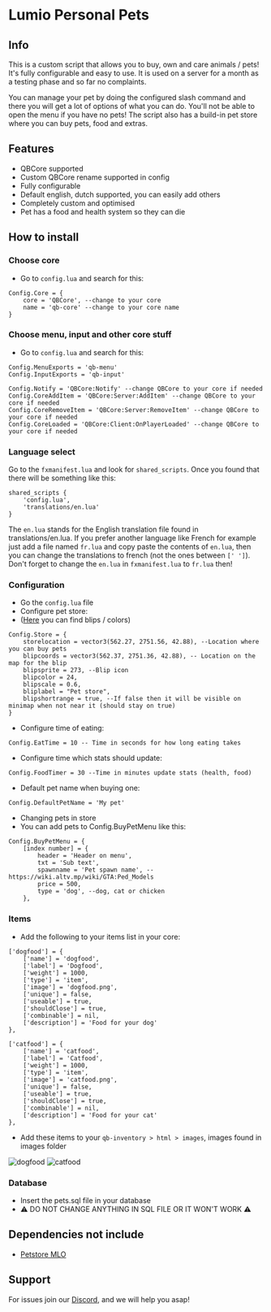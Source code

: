 # Lumio Personal Pets
## Info
This is a custom script that allows you to buy, own and care animals / pets! It's fully configurable and easy to use. It is used on a server for a month as a testing phase and so far no complaints.

You can manage your pet by doing the configured slash command and there you will get a lot of options of what you can do. You'll not be able to open the menu if you have no pets! The script also has a build-in pet store where you can buy pets, food and extras.

## Features
- QBCore supported
- Custom QBCore rename supported in config
- Fully configurable
- Default english, dutch supported, you can easily add others
- Completely custom and optimised
- Pet has a food and health system so they can die

## How to install
### **Choose core**
- Go to `config.lua` and search for this:
```
Config.Core = {
    core = 'QBCore', --change to your core
    name = 'qb-core' --change to your core name
}
```

### **Choose menu, input and other core stuff**
- Go to `config.lua` and search for this:
```
Config.MenuExports = 'qb-menu'
Config.InputExports = 'qb-input'

Config.Notify = 'QBCore:Notify' --change QBCore to your core if needed
Config.CoreAddItem = 'QBCore:Server:AddItem' --change QBCore to your core if needed
Config.CoreRemoveItem = 'QBCore:Server:RemoveItem' --change QBCore to your core if needed
Config.CoreLoaded = 'QBCore:Client:OnPlayerLoaded' --change QBCore to your core if needed
```

### **Language select**
Go to the `fxmanifest.lua` and look for `shared_scripts`. Once you found that there will be something like this:
```
shared_scripts {
    'config.lua',
    'translations/en.lua'
}
```
The `en.lua` stands for the English translation file found in translations/en.lua. If you prefer another language like French for example just add a file named `fr.lua` and copy paste the contents of `en.lua`, then you can change the translations to french (not the ones between `[' ']`). Don't forget to change the `en.lua` in `fxmanifest.lua` to `fr.lua` then!

### **Configuration**
- Go the `config.lua` file
- Configure pet store:
- ([Here](https://docs.fivem.net/docs/game-references/blips/) you can find blips / colors)
```
Config.Store = {
    storelocation = vector3(562.27, 2751.56, 42.88), --Location where you can buy pets
    blipcoords = vector3(562.37, 2751.36, 42.88), -- Location on the map for the blip
    blipsprite = 273, --Blip icon
    blipcolor = 24,
    blipscale = 0.6,
    bliplabel = "Pet store",
    blipshortrange = true, --If false then it will be visible on minimap when not near it (should stay on true)
}
```
- Configure time of eating:
```
Config.EatTime = 10 -- Time in seconds for how long eating takes
```
- Configure time which stats should update:
```
Config.FoodTimer = 30 --Time in minutes update stats (health, food)
```
- Default pet name when buying one:
```
Config.DefaultPetName = 'My pet'
```
- Changing pets in store
- You can add pets to Config.BuyPetMenu like this:
```
Config.BuyPetMenu = {
    [index number] = { 
        header = 'Header on menu',
        txt = 'Sub text',
        spawnname = 'Pet spawn name', --https://wiki.altv.mp/wiki/GTA:Ped_Models
        price = 500,
        type = 'dog', --dog, cat or chicken
    },
```

### **Items**
- Add the following to your items list in your core:
```
['dogfood'] = {
    ['name'] = 'dogfood',
    ['label'] = 'Dogfood',
    ['weight'] = 1000,
    ['type'] = 'item',
    ['image'] = 'dogfood.png',
    ['unique'] = false,
    ['useable'] = true,
    ['shouldClose'] = true,
    ['combinable'] = nil,
    ['description'] = 'Food for your dog'
},

['catfood'] = {
    ['name'] = 'catfood',
    ['label'] = 'Catfood',
    ['weight'] = 1000,
    ['type'] = 'item',
    ['image'] = 'catfood.png',
    ['unique'] = false,
    ['useable'] = true,
    ['shouldClose'] = true,
    ['combinable'] = nil,
    ['description'] = 'Food for your cat'
},
```
- Add these items to your `qb-inventory > html > images`, images found in images folder

![dogfood](https://cdn.discordapp.com/attachments/928287293742149716/961757865608114187/dogfood.png)
![catfood](https://cdn.discordapp.com/attachments/928287293742149716/961757865410973707/catfood.png)

### **Database**
- Insert the pets.sql file in your database
- ⚠️ DO NOT CHANGE ANYTHING IN SQL FILE OR IT WON'T WORK ⚠️

## Dependencies not include
- [Petstore MLO](https://nl.gta5-mods.com/maps/mlo-pet-shop)

## Support
For issues join our [Discord](https://discord.gg/eS6KGq8bRb), and we will help you asap!
